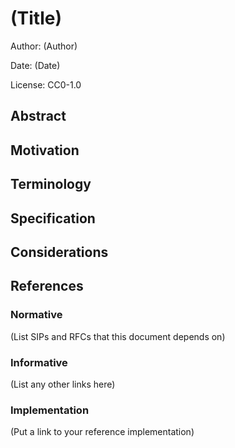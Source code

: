 # (Title)

Author: (Author)

Date: (Date)

License: CC0-1.0

## Abstract


## Motivation


## Terminology


## Specification


## Considerations


## References

### Normative

(List SIPs and RFCs that this document depends on)

### Informative

(List any other links here)

### Implementation

(Put a link to your reference implementation)

